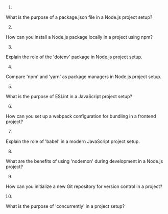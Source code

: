 1.
What is the purpose of a package.json file in a Node.js project setup?


2.
How can you install a Node.js package locally in a project using npm?


3.
Explain the role of the 'dotenv' package in Node.js project setup.


4.
Compare 'npm' and 'yarn' as package managers in Node.js project setup.


5.
What is the purpose of ESLint in a JavaScript project setup?


6.
How can you set up a webpack configuration for bundling in a frontend project?


7.
Explain the role of 'babel' in a modern JavaScript project setup.

8.
What are the benefits of using 'nodemon' during development in a Node.js project?



9.
How can you initialize a new Git repository for version control in a project?


10.
What is the purpose of 'concurrently' in a project setup?


















































